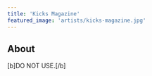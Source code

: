 ```yaml
---
title: 'Kicks Magazine'
featured_image: 'artists/kicks-magazine.jpg'
---
```


## About

[b]DO NOT USE.[/b]
